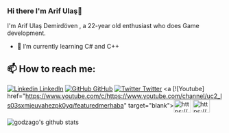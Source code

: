 
### Hi there I'm Arif Ulaş👋
I'm Arif Ulaş Demirdöven , a 22-year old  enthusiast who does Game development.<br>

- 🌱 I’m currently learning C# and C++

## 📫 How to reach me: 

[![Linkedin](https://i.stack.imgur.com/gVE0j.png) LinkedIn](https://www.linkedin.com/in/ulaşdemirdöven) [![GitHub](https://i.stack.imgur.com/tskMh.png) GitHub](https://github.com/godzago) [![Twitter](http://i.imgur.com/wWzX9uB.png) Twitter](https://twitter.com/godzago) <a [![Youtube] href="https://www.youtube.com/c/https://www.youtube.com/channel/uc2_ls03sxmjeuvahezpk0yq/featuredmerhaba" target="blank"><img align="center" src="https://raw.githubusercontent.com/rahuldkjain/github-profile-readme-generator/master/src/images/icons/Social/youtube.svg" alt="https://www.youtube.com/channel/uc2_ls03sxmjeuvahezpk0yq/featuredmerhaba" height="30" width="40" /></a> <a href="https://stackoverflow.com/users/https://stackoverflow.com/users/18642624/ulas" target="blank"><img align="center" src="https://raw.githubusercontent.com/rahuldkjain/github-profile-readme-generator/master/src/images/icons/Social/stack-overflow.svg" alt="https://stackoverflow.com/users/18642624/ulas" height="30" width="40" /></a>
</p>

<p align="left">
</p>

![godzago's github stats](https://github-readme-stats.vercel.app/api?username=godzago&show_icons=true&theme=dark)


